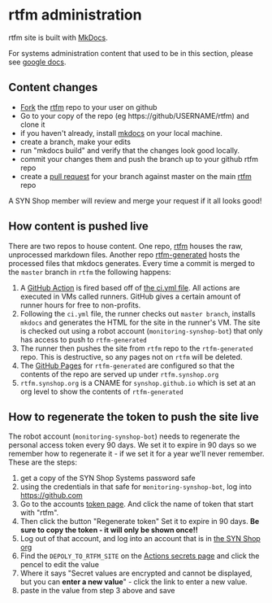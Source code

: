 # rtfm administration

rtfm site is built with [MkDocs](https://www.mkdocs.org/).  

For systems administration content that used to be in this section, please see [google docs](https://docs.google.com/document/d/17BsZgndsAvruVEW8TnPwmr_dyF2HlpQ7IftDi_4iuFE/edit).

## Content changes

* [Fork](https://help.github.com/en/github/getting-started-with-github/fork-a-repo) the [rtfm](https://github.com/synshop/rtfm) repo to your user on github
* Go to your copy of the repo (eg https://github/USERNAME/rtfm) and clone it
* if you haven't already, install [mkdocs](https://www.mkdocs.org/#installation) on your local machine.
* create a branch, make your edits
* run "mkdocs build" and verify that the changes look good locally.
* commit your changes them and push the branch up to your github rtfm repo
* create a [pull request](https://help.github.com/en/github/collaborating-with-issues-and-pull-requests/creating-a-pull-request) for your branch against master on the main [rtfm](https://github.com/synshop/rtfm) repo

A SYN Shop member will review and merge your request if it all looks good!

## How content is pushed live

There are two repos to house content.  One repo, [rtfm](https://github.com/synshop/rtfm) houses the raw, unprocessed markdown files. Another repo [rtfm-generated](https://github.com/synshop/rtfm-generated) hosts the processed files that mkdocs generates.  Every time a commit is merged to the `master` branch in `rtfm` the following happens:

1. A [GitHub Action](https://github.com/features/actions) is fired based off of [the ci.yml file](https://github.com/synshop/rtfm/blob/master/.github/workflows/ci.yml). All actions are executed in VMs called runners.  GitHub gives a certain amount of runner hours for free to non-profits.
2. Following the `ci.yml` file, the runner  checks out `master branch`, installs `mkdocs` and generates the HTML for the site in the runner's VM. The site is checked out using a robot account (`monitoring-synshop-bot`) that only has access to push to `rtfm-generated`
3. The runner then pushes the site from `rtfm` repo to the `rtfm-generated` repo. This is destructive, so any pages not on `rtfm` will be deleted. 
4. The [GitHub Pages](https://pages.github.com/) for `rtfm-generated` are configured so that the contents of the repo are served up under `rtfm.synshop.org`
5. `rtfm.synshop.org` is a CNAME for `synshop.github.io` which is set at an org level to show the contents of `rtfm-generated`

## How to regenerate the token to push the site live

The robot account (`monitoring-synshop-bot`) needs to regenerate the personal access token every 90 days. We set it to expire in 90 days so we remember how to regenerate it - if we set it for a year we'll never remember.  These are the steps:

1. get a copy of the SYN Shop Systems password safe
2. using the credentials in that safe for `monitoring-synshop-bot`, log into https://github.com
3. Go to the accounts [token page](https://github.com/settings/tokens/new).  And click the name of token that start with "rtfm".
4. Then click the button "Regenerate token" Set it to expire in 90 days. **Be sure to copy the token - it will only be shown once!!**
5. Log out of that account, and log into an account that is in [the SYN Shop org](https://github.com/orgs/synshop/people)
6. Find the `DEPOLY_TO_RTFM_SITE` on the [Actions secrets page](https://github.com/organizations/synshop/settings/secrets/actions) and  click the pencel to edit the value
7. Where it says "Secret values are encrypted and cannot be displayed, but you can **enter a new value**" - click the link to enter a new value.
8. paste in the value from step 3 above and save
